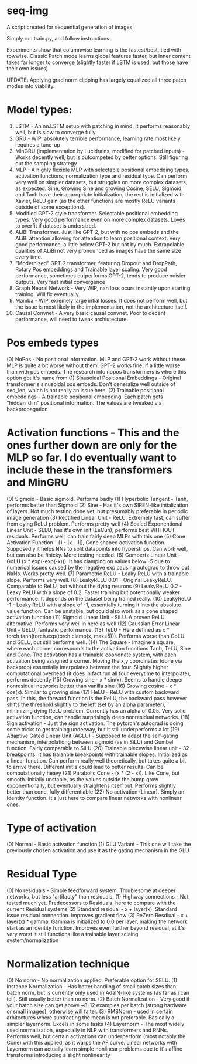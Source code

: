 # seq-img
A script created for sequential generation of images

Simply run train.py, and follow instructions

Experiments show that columnwise learning is the fastest/best, tied with rowwise. Classic Patch mode learns global features faster, but inner content takes far longer to converge (slightly faster if LSTM is used, but those have their own issues)

UPDATE:
Applying grad norm clipping has largely equalized all three patch modes into viability.

# Model types:
1) LSTM - An nn.LSTM setup with patching in mind. It performs reasonably well, but is slow to converge fully
2) GRU - WIP, absolutely terrible performance, learning rate most likely requires a tune-up
3) MinGRU (implementation by Lucidrains, modified for patched inputs) - Works decently well, but is outcompeted by better options. Still figuring out the sampling strategy
4) MLP - A highly flexible MLP with selectable positional embedding types, activation functions, normalization type and residual type. Can perform very well on simpler datasets, but struggles on more complex datasets, as expected. Sine, Growing Sine and growing Cosine, SELU, Sigmoid and Tanh have their appropriate initialization, the rest is initialized with Xavier, ReLU gain (as the other functions are mostly ReLU variants outside of some exceptions).
5) Modified GPT-2 style transformer. Selectable positional embedding types. Very good performance even on more complex datasets. Loves to overfit if dataset is undersized.
6) ALiBi Transformer. Just like GPT-2, but with no pos embeds and the ALiBi attention allowing for attention to learn positional context. Very good performance, a little below GPT-2 but not by much. Extrapolable qualities of ALiBi not very pronounced as images have the same size every time.
7) "Modernized" GPT-2 transformer, featuring Dropout and DropPath, Rotary Pos embeddings and Trainable layer scaling. Very good performance, sometimes outperforms GPT-2, tends to produce noisier outputs. Very fast initial convergence
8) Graph Neural Network - Very WIP, nan loss ocurs instantly upon starting training. Will fix eventually.
9) Mamba - WIP, exremely large intial losses. It does not perform well, but the issue is most likely in the implementation, not the architecture itself.
10) Causal Convnet - A very basic causal convnet. Poor to decent performance, will need to tweak archiutecture.



# Pos embeds types
(0) NoPos - No positional information. MLP and GPT-2 work without these. MLP is quite a bit worse without them, GPT-2 works fine, if a little worse than with pos embeds. The research into nopos transformers is where this option got it's name from
(1) Sinusoidal Positional Embeddings - Original transformer's sinusoidal pos embeds. Don't generalize well outside of seq_len, which is not really an issue here.
(2) Trainable positional embeddings - A trainable positional embedding. Each patch gets "hidden_dim" positional information. The values are tweaked via backpropagation
# Activation functions - This and the ones further down are only for the MLP so far. I do eventually want to include these in the transformers and MinGRU
(0) Sigmoid - Basic sigmoid. Performs badly
(1) Hyperbolic Tangent - Tanh, performs better than Sigmoid
(2) Sine - Has it's own SIREN-like intialization of layers. Not much testing done yet, but presumably preferable in periodic image generation
(3) Rectified Linear Unit - ReLU. Extremely fast, can suffer from dying ReLU problem. Performs pretty well
(4) Scaled Exponentional Linear Unit - SELU, has it's own init (LeCun), performs best WITHOUT residuals. Performs well, can train fairly deep MLPs with this one
(5) Cone Activation Function - (1 - |x - 1|), Cone shaped activation function. Supposedly it helps NNs to split datapoints into hyperstrips. Can work well, but can also be finicky. More testing needed.
(6) Gombertz Linear Unit - GoLU (x * exp(-exp(-x))). It has clamping on values below -5 due to numerical issues caused by the negative exp causing autograd to throw out NaNs. Works pretty well.
(7) Parametric ReLU - Leaky ReLU with a trainable slope. Performs very well.
(8) LeakyRELU 0.01 - Original LeakyReLU. Comparable to ReLU, but without the dying neurons
(9) LeakyReLU 0.2 - Leaky ReLU with a slope of 0.2. Faster training but potentionally weaker performance. It depends on the dataset being trained really.
(10) LeakyReLU -1 - Leaky ReLU with a slope of -1, essentially turning it into the absolute value function. Can be unstable, but could also work as a cone shaped activation function
(11) Sigmoid Linear Unit - SiLU. A proven ReLU alternative. Performs very well in here as well
(12) Gaussian Error Linear Unit - GELU, fantastic performance.
(13) TeLU - Here defined as x * torch.tanh(torch.exp(torch.clamp(x, max=5))). Performs worse than GoLU and GELU, but still performs well.
(14) The Square - Imagine a square, where each corner corresponds to the activation fucntions Tanh, TeLU, Sine and Cone. The activation has a trainable cooridnate system, with each activation being assigned a corner. Moving the x,y coordinates (done via backprop) essentially interpolates between the four. Slightly higher computational overhead (it does in fact run all four everytime to interpolate), performs decently
(15) Growing sine - x * sin(x). Seems to handle deeper nonresidual networks better than vanilla sine
(16) Growing cosine - x * cos(x). Similar to growing sine
(17) HeLU - ReLU with custom backward pass. In this, the forward function is the ReLU, the backward pass however shifts the threshold slightly to the left (set by an alpha parameter), minimizing dying ReLU problem. Currently has an alpha of 0.05. Very solid activation function, can handle surprisingly deep nonresidual networks.
(18) Sign activation - Just the sign activation. The pytorch's autograd is doing some tricks to get training underway, but it still underperforms a lot
(19) Adaptive Gated Linear Unit (AGLU) - Supposed to adapt the self-gating mechanism, interpolationg between sigmoid (as in SiLU) and Gumbel function. Fairly comparable to SiLU
(20) Trainable piecewise linear unit - 32 breakpoints. It has traianble breakpoints with trainable slopes. Initialized as a linear function. Can perform really well theoretically, but takes quite a bit to arrive there. Different init's could lead to better results. Can be computationally heavy
(21) Parabolic Cone - (x * (2 - x)). Like Cone, but smooth. Initially unstable, as the values outside the bump grow exponentionally, but eventually straightens itself out. Performs slightly better than cone, fully differentiable 
(22) No activation (Linear). Simply an Identity function. It's just here to compare linear networks with nonlinear ones.
# Type of activation
(0) Normal - Basic activation function
(1) GLU Variant - This one will take the previously chosen activation and use it as the gating mechanism in the GLU
# Residual Type
(0) No residuals - Simple feedforward system. Troublesome at deeper networks, but less "artifacty" than residuals.
(1) Highway connections - Not tested much yet. Predecessors to Residuals. here to compare with the current Residual systems
(2) Standard residual - x + layer(x). Standard issue residual connection. Improves gradient flow
(3) ReZero Resdiual - x + layer(x) * gamma. Gamma is initialized to 0.0 per layer, making the network start as an identity function. Improves even further beyond residual, at it's very worst it still functions like a trainable layer sclaing system/normalization
# Normalization technique
(0) No norm - No normalization applied. Preferable option for SELU.
(1) Instance Normalization - Has better handling of small batch sizes than batch norm, but is currently only used in AdaIN-like systems (as far as i can tell). Still usually better than no norm.
(2) Batch Normalization - Very good if your batch size can get above ~8-12 examples per batch (strong hardware or small images), otherwise will falter.
(3) RMSNorm - used in certain arhitectures where subtracting the mean is not preferable. Basically a simpler layernorm. Excels in some tasks
(4) Layernorm - The most widely used normalization, especially in NLP with transformers and RNNs. Performs well, but certain activations can underperform (most notably the Cone) with this applied, as it warps the AF curve. Linear networks with Layernorm can actually learn simple nonlinear problems due to it's affine transforms introducing a slight nonlinearity
